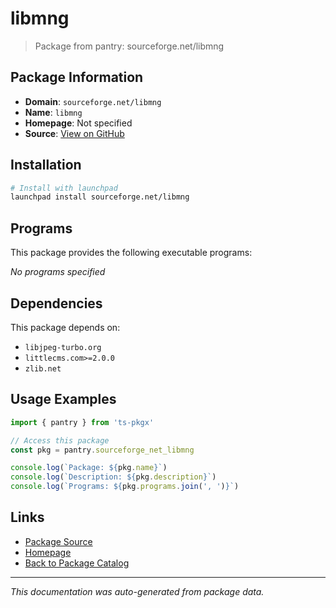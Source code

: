 # libmng

> Package from pantry: sourceforge.net/libmng

## Package Information

- **Domain**: `sourceforge.net/libmng`
- **Name**: `libmng`
- **Homepage**: Not specified
- **Source**: [View on GitHub](https://github.com/pkgxdev/pantry/tree/main/projects/sourceforge.net/libmng/package.yml)

## Installation

```bash
# Install with launchpad
launchpad install sourceforge.net/libmng
```

## Programs

This package provides the following executable programs:

*No programs specified*

## Dependencies

This package depends on:

- `libjpeg-turbo.org`
- `littlecms.com>=2.0.0`
- `zlib.net`

## Usage Examples

```typescript
import { pantry } from 'ts-pkgx'

// Access this package
const pkg = pantry.sourceforge_net_libmng

console.log(`Package: ${pkg.name}`)
console.log(`Description: ${pkg.description}`)
console.log(`Programs: ${pkg.programs.join(', ')}`)
```

## Links

- [Package Source](https://github.com/pkgxdev/pantry/tree/main/projects/sourceforge.net/libmng/package.yml)
- [Homepage](#)
- [Back to Package Catalog](../package-catalog.md)

---

*This documentation was auto-generated from package data.*
